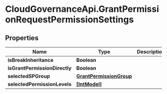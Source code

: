 # CloudGovernanceApi.GrantPermissionRequestPermissionSettings

## Properties

Name | Type | Description | Notes
------------ | ------------- | ------------- | -------------
**isBreakInheritance** | **Boolean** |  | [optional] 
**isGrantPermissionDirectly** | **Boolean** |  | [optional] 
**selectedSPGroup** | [**GrantPermissionGroup**](GrantPermissionGroup.md) |  | [optional] 
**selectedPermissionLevels** | [**[IntModel]**](IntModel.md) |  | [optional] 


